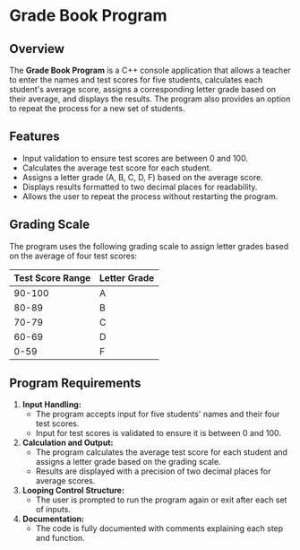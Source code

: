 # Grade Book Program

## Overview

The **Grade Book Program** is a C++ console application that allows a teacher to enter the names and test scores for five students, calculates each student's average score, assigns a corresponding letter grade based on their average, and displays the results. The program also provides an option to repeat the process for a new set of students.

## Features

- Input validation to ensure test scores are between 0 and 100.
- Calculates the average test score for each student.
- Assigns a letter grade (A, B, C, D, F) based on the average score.
- Displays results formatted to two decimal places for readability.
- Allows the user to repeat the process without restarting the program.

## Grading Scale

The program uses the following grading scale to assign letter grades based on the average of four test scores:

| Test Score Range | Letter Grade |
|------------------|--------------|
| 90-100           | A            |
| 80-89            | B            |
| 70-79            | C            |
| 60-69            | D            |
| 0-59             | F            |

## Program Requirements

1. **Input Handling:** 
   - The program accepts input for five students' names and their four test scores.
   - Input for test scores is validated to ensure it is between 0 and 100.
2. **Calculation and Output:**
   - The program calculates the average test score for each student and assigns a letter grade based on the grading scale.
   - Results are displayed with a precision of two decimal places for average scores.
3. **Looping Control Structure:**
   - The user is prompted to run the program again or exit after each set of inputs.
4. **Documentation:**
   - The code is fully documented with comments explaining each step and function.

